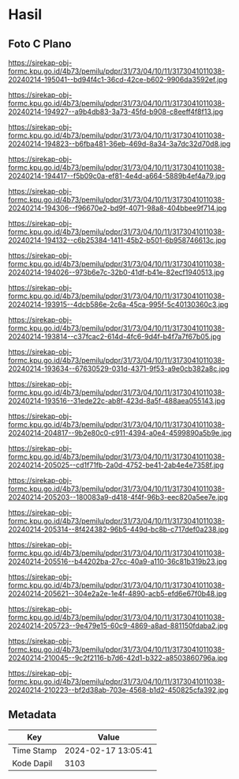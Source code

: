 # Hasil

## Foto C Plano

https://sirekap-obj-formc.kpu.go.id/4b73/pemilu/pdpr/31/73/04/10/11/3173041011038-20240214-195041--bd94f4c1-36cd-42ce-b602-9906da3592ef.jpg

https://sirekap-obj-formc.kpu.go.id/4b73/pemilu/pdpr/31/73/04/10/11/3173041011038-20240214-194927--a9b4db83-3a73-45fd-b908-c8eeff4f8f13.jpg

https://sirekap-obj-formc.kpu.go.id/4b73/pemilu/pdpr/31/73/04/10/11/3173041011038-20240214-194823--b6fba481-36eb-469d-8a34-3a7dc32d70d8.jpg

https://sirekap-obj-formc.kpu.go.id/4b73/pemilu/pdpr/31/73/04/10/11/3173041011038-20240214-194417--f5b09c0a-ef81-4e4d-a664-5889b4ef4a79.jpg

https://sirekap-obj-formc.kpu.go.id/4b73/pemilu/pdpr/31/73/04/10/11/3173041011038-20240214-194306--f96670e2-bd9f-4071-98a8-404bbee9f714.jpg

https://sirekap-obj-formc.kpu.go.id/4b73/pemilu/pdpr/31/73/04/10/11/3173041011038-20240214-194132--c6b25384-1411-45b2-b501-6b958746613c.jpg

https://sirekap-obj-formc.kpu.go.id/4b73/pemilu/pdpr/31/73/04/10/11/3173041011038-20240214-194026--973b6e7c-32b0-41df-b41e-82ecf1940513.jpg

https://sirekap-obj-formc.kpu.go.id/4b73/pemilu/pdpr/31/73/04/10/11/3173041011038-20240214-193915--4dcb586e-2c6a-45ca-995f-5c40130360c3.jpg

https://sirekap-obj-formc.kpu.go.id/4b73/pemilu/pdpr/31/73/04/10/11/3173041011038-20240214-193814--c37fcac2-614d-4fc6-9d4f-b4f7a7f67b05.jpg

https://sirekap-obj-formc.kpu.go.id/4b73/pemilu/pdpr/31/73/04/10/11/3173041011038-20240214-193634--67630529-031d-4371-9f53-a9e0cb382a8c.jpg

https://sirekap-obj-formc.kpu.go.id/4b73/pemilu/pdpr/31/73/04/10/11/3173041011038-20240214-193516--31ede22c-ab8f-423d-8a5f-488aea055143.jpg

https://sirekap-obj-formc.kpu.go.id/4b73/pemilu/pdpr/31/73/04/10/11/3173041011038-20240214-204817--9b2e80c0-c911-4394-a0e4-4599890a5b9e.jpg

https://sirekap-obj-formc.kpu.go.id/4b73/pemilu/pdpr/31/73/04/10/11/3173041011038-20240214-205025--cd1f71fb-2a0d-4752-be41-2ab4e4e7358f.jpg

https://sirekap-obj-formc.kpu.go.id/4b73/pemilu/pdpr/31/73/04/10/11/3173041011038-20240214-205203--180083a9-d418-4f4f-96b3-eec820a5ee7e.jpg

https://sirekap-obj-formc.kpu.go.id/4b73/pemilu/pdpr/31/73/04/10/11/3173041011038-20240214-205314--8f424382-96b5-449d-bc8b-c717def0a238.jpg

https://sirekap-obj-formc.kpu.go.id/4b73/pemilu/pdpr/31/73/04/10/11/3173041011038-20240214-205516--b44202ba-27cc-40a9-a110-36c81b319b23.jpg

https://sirekap-obj-formc.kpu.go.id/4b73/pemilu/pdpr/31/73/04/10/11/3173041011038-20240214-205621--304e2a2e-1e4f-4890-acb5-efd6e67f0b48.jpg

https://sirekap-obj-formc.kpu.go.id/4b73/pemilu/pdpr/31/73/04/10/11/3173041011038-20240214-205723--9e479e15-60c9-4869-a8ad-881150fdaba2.jpg

https://sirekap-obj-formc.kpu.go.id/4b73/pemilu/pdpr/31/73/04/10/11/3173041011038-20240214-210045--9c2f2116-b7d6-42d1-b322-a8503860796a.jpg

https://sirekap-obj-formc.kpu.go.id/4b73/pemilu/pdpr/31/73/04/10/11/3173041011038-20240214-210223--bf2d38ab-703e-4568-b1d2-450825cfa392.jpg


## Metadata

| Key        | Value               |
| ---------- | ------------------- |
| Time Stamp | 2024-02-17 13:05:41 |
| Kode Dapil | 3103                |



